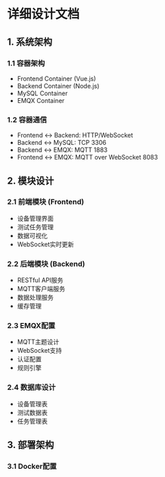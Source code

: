 # 详细设计文档

## 1. 系统架构
### 1.1 容器架构
- Frontend Container (Vue.js)
- Backend Container (Node.js)
- MySQL Container
- EMQX Container

### 1.2 容器通信
- Frontend <-> Backend: HTTP/WebSocket
- Backend <-> MySQL: TCP 3306
- Backend <-> EMQX: MQTT 1883
- Frontend <-> EMQX: MQTT over WebSocket 8083

## 2. 模块设计
### 2.1 前端模块 (Frontend)
- 设备管理界面
- 测试任务管理
- 数据可视化
- WebSocket实时更新

### 2.2 后端模块 (Backend)
- RESTful API服务
- MQTT客户端服务
- 数据处理服务
- 缓存管理

### 2.3 EMQX配置
- MQTT主题设计
- WebSocket支持
- 认证配置
- 规则引擎

### 2.4 数据库设计
- 设备管理表
- 测试数据表
- 任务管理表

## 3. 部署架构
### 3.1 Docker配置
